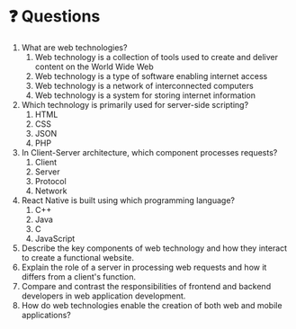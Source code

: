 # ❓ Questions

1. What are web technologies?
   1. Web technology is a collection of tools used to create and deliver content on the World Wide Web
   2. Web technology is a type of software enabling internet access
   3. Web technology is a network of interconnected computers
   4. Web technology is a system for storing internet information
2. Which technology is primarily used for server-side scripting?
   1. HTML
   2. CSS
   3. JSON
   4. PHP
3. In Client-Server architecture, which component processes requests?
   1. Client
   2. Server
   3. Protocol
   4. Network
4. React Native is built using which programming language?
   1. C++
   2. Java
   3. C
   4. JavaScript
5. Describe the key components of web technology and how they interact to create a functional website.
6. Explain the role of a server in processing web requests and how it differs from a client's function.
7. Compare and contrast the responsibilities of frontend and backend developers in web application development.
8. How do web technologies enable the creation of both web and mobile applications?

